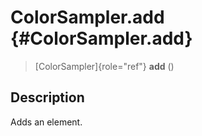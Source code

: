 ColorSampler.add {#ColorSampler.add}
================

> [ColorSampler]{role="ref"} **add** ()

Description
-----------

Adds an element.
